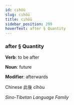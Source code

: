 ```yaml
---
id: cıhöü
slug: cıhöü
title: cıhöü
sidebar_position: 299
hoverText: after § Quantity
---
```


### after § Quantity

**Verb**: to be after

**Noun**: future

**Modifier**: afterwards

Chinese 此後 cǐhòu 

*Sino-Tibetan Language Family*